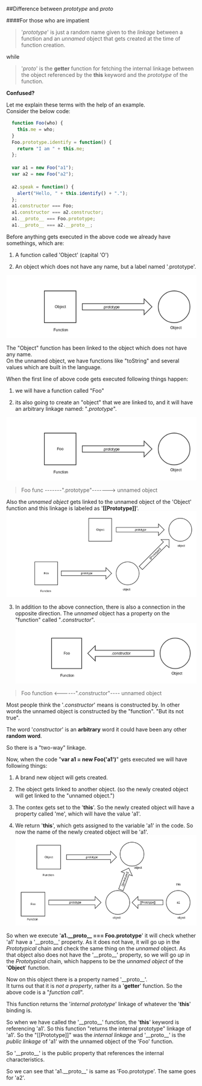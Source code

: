 ##Difference between _prototype_ and _proto_

####For those who are impatient
>'_prototype_' is just a random name given to the _linkage_
>between a function and an _unnamed_ object that gets
>created at the time of function creation.

while
>'_proto_' is the **getter** function for fetching the internal linkage
>between the object referenced by the **this** keyword and the _prototype_
>of the function.

**Confused?**

Let me explain these terms with the help of an example.  
Consider the below code:  
```javascript
  function Foo(who) {
    this.me = who;
  }
  Foo.prototype.identify = function() {
    return "I am " + this.me;
  };

  var a1 = new Foo("a1");
  var a2 = new Foo("a2");

  a2.speak = function() {
    alert("Hello, " + this.identify() + ".");
  };
  a1.constructor === Foo;
  a1.constructor === a2.constructor;
  a1.__proto__ === Foo.prototype;
  a1.__proto__ === a2.__proto__;
```
Before anything gets executed in the above code
we already have somethings, which are:  

1. A function called 'Object' (capital 'O')

2. An object which does not have any name, but a
  label named '.prototype'.

![View Image](images/object_in_js.png)

The "Object" function has been linked to the object which does not have any name.  
On the unnamed object, we have functions like "toString" and several values which are built in
the language.

When the first line of above code gets executed following things happen:  
1. we will have a function called "Foo"

2. its also going to create an "object" that 
  we are linked to, and it will have an 
  arbitrary linkage named: "_.prototype_".  

![View Image](images/object_in_js_foo.png)
  >Foo func -------".prototype"-------> unnamed object

  Also the _unnamed object_ gets linked to the 
  unnamed object of the 'Object' function and this
  linkage is labeled as '__[[Prototype]]__'.
![Veiw Image](images/object_in_js_Object.png)

3. In addition to the above connection, there is 
  also a connection in the opposite direction.
  The _unnamed_ object has a property on the "function"
  called "_.constructor_".
![View Image](images/object_in_js_const.png)
  >Foo function <------".constructor"---- unnamed object

  Most people think the '_.constructor_' means is
  constructed by. In other words the unnamed object 
  is constructed by the "function".
  "But its not true".

  The word '_constructor_' is an __arbitrary__ word
  it could have been any other __random word__.

  So there is a "two-way" linkage.  

Now, when the code "**var a1 = new Foo('a1')**" gets executed
we will have following things:  
1. A brand new object will gets created.

2. The object gets linked to another object.
  (so the newly created object will get linked
    to the "unnamed object.")

3. The contex gets set to the '**this**'. So the newly
  created object will have a property called 'me',
  which will have the value 'a1'.
  
4. We return '**this**', which gets assigned to the 
  variable 'a1' in the code.
  So now the name of the newly created object will 
  be 'a1'. 
![View Image](images/object_in_js_new.png)

So when we execute '**a1.\_\_proto\_\_ === Foo.prototype**' 
it will check whether 'a1' have a '\_\_proto\_\_' property.
As it does not have, it will go up in the _Prototypical_
chain and check the same thing on the _unnamed_ object.
As that object also does not have the '\_\_proto\_\_'
property, so we will go _up_ in the _Prototypical_ chain,
which happens to be the _unnamed object_ of the 
'__Object__' function.

Now on this object there is a property named '\_\_proto\_\_'.  
It turns out that it is _not a property_, rather its
a '__getter__' function. So the above code is a 
"_function call_".

This function returns the '_internal prototype_' linkage
of whatever the '**this**' binding is.

So when we have called the '\_\_proto\_\_' function, the 
'**this**' keyword is referencing 'a1'.
So this function "returns the internal prototype" linkage
of 'a1'.
So the "[[Prototype]]" was the _internal linkage_ and '\_\_proto\_\_'
is the _public linkage_ of 'a1' with the unnamed object
of the 'Foo' function.

So '\_\_proto\_\_' is the public property that references
the internal characteristics.

So we can see that 'a1.\_\_proto\_\_' is same as 
'Foo.prototype'.
The same goes for 'a2'.

